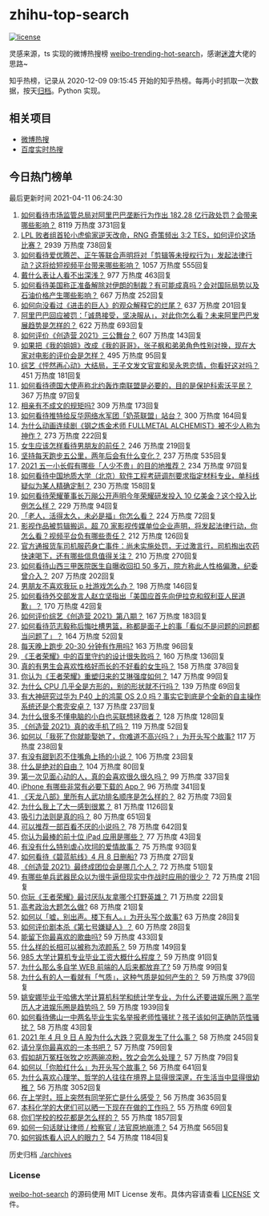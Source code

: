 # zhihu-top-search

[![license](https://img.shields.io/github/license/Arrackisarookie/zhihu-top-search)](https://github.com/Arrackisarookie/zhihu-top-search/blob/master/LICENSE)

灵感来源，ts 实现的微博热搜榜 [weibo-trending-hot-search](https://github.com/justjavac/weibo-trending-hot-search)，感谢[迷渡](https://github.com/justjavac)大佬的思路~

知乎热榜，记录从 2020-12-09 09:15:45 开始的知乎热榜。每两小时抓取一次数据，按天[归档](./archives)。Python 实现。

## 相关项目
+ [微博热搜](https://github.com/Arrackisarookie/weibo-hot-search)
+ [百度实时热搜](https://github.com/Arrackisarookie/baidu-hot-search)

## 今日热门榜单

<!-- Rank Begin -->

最后更新时间 2021-04-11 06:24:30

1. [如何看待市场监管总局对阿里巴巴垄断行为作出 182.28 亿行政处罚？会带来哪些影响？](https://www.zhihu.com/question/453827917) 8119 万热度 3731回复
1. [LPL 败者组首轮小虎偷家逆天改命，RNG 奇策频出 3:2 TES，如何评价这场比赛？](https://www.zhihu.com/question/453900738) 2939 万热度 738回复
1. [如何看待爱优腾芒、正午等联合声明将对「剪辑等未授权行为」发起法律行动？这将给短视频平台带来哪些影响？](https://www.zhihu.com/question/453757944) 1057 万热度 555回复
1. [戴什么表让人看不出深浅？](https://www.zhihu.com/question/447868724) 977 万热度 463回复
1. [如何看待美国称正准备解除对伊朗的制裁？有可能成真吗？会对国际局势以及石油价格产生哪些影响？](https://www.zhihu.com/question/453497299) 667 万热度 252回复
1. [如何向没看过《进击的巨人》的观众解释它的烂尾？](https://www.zhihu.com/question/453551117) 637 万热度 201回复
1. [阿里巴巴回应被罚：「诚恳接受，坚决服从」，对此你怎么看？未来阿里巴巴发展趋势是怎样的？](https://www.zhihu.com/question/453835793) 622 万热度 693回复
1. [如何评价《创造营 2021》三公舞台？](https://www.zhihu.com/question/453903675) 607 万热度 143回复
1. [如果把《我的姐姐》改成《我的哥哥》，张子枫和弟弟角色性别对换，现在大家对电影的评价会是怎样？](https://www.zhihu.com/question/453359189) 495 万热度 95回复
1. [综艺《怦然再心动》大结局，王子文发文官宣和吴永恩恋情，你看好这对吗？](https://www.zhihu.com/question/453967685) 451 万热度 181回复
1. [如何看待德国大使声称北约轰炸南联盟是必要的，目的是保护科索沃平民？](https://www.zhihu.com/question/453841033) 367 万热度 97回复
1. [相亲有不成文的规矩吗?](https://www.zhihu.com/question/453068049) 309 万热度 173回复
1. [如何看待推特给反华网络水军团「奶茶联盟」站台？](https://www.zhihu.com/question/453749791) 300 万热度 164回复
1. [为什么动画连续剧《钢之炼金术师 FULLMETAL ALCHEMIST》被不少人称为神作？](https://www.zhihu.com/question/31767012) 273 万热度 222回复
1. [女生应该怎样看待男朋友的前任？](https://www.zhihu.com/question/279201025) 246 万热度 219回复
1. [坚持每天跑步五公里，两年后会有什么变化？](https://www.zhihu.com/question/418315082) 237 万热度 535回复
1. [2021 五一小长假有哪些「人少不贵」的目的地推荐？](https://www.zhihu.com/question/453499061) 234 万热度 97回复
1. [如何看待中国地质大学（北京）软件工程考研调剂要求指定材料专业，单科线疑似为某人精确定制？](https://www.zhihu.com/question/453779902) 230 万热度 158回复
1. [如何看待荣耀董事长万飚公开声明今年荣耀研发投入 10 亿美金？这个投入比例怎么样？](https://www.zhihu.com/question/453693238) 229 万热度 94回复
1. [「老人，活得太久，未必是福」你怎么看？](https://www.zhihu.com/question/438410645) 224 万热度 72回复
1. [影视作品被剪辑搬运，超 70 家影视传媒单位企业声明，将发起法律行动，你怎么看？视频平台负有哪些责任？](https://www.zhihu.com/question/453748569) 212 万热度 126回复
1. [官方通报货车司机服药身亡事件：尚未实施处罚，无过激言行，司机掏出农药快速喝下，还有哪些信息值得关注？](https://www.zhihu.com/question/453856406) 210 万热度 270回复
1. [如何看待山西三甲医院医生自曝收回扣 50 多万，院方称此人性格偏激，纪委曾介入？](https://www.zhihu.com/question/453872396) 207 万热度 202回复
1. [男朋友不喜欢我玩 p 社游戏怎么办？](https://www.zhihu.com/question/453011886) 198 万热度 146回复
1. [如何看待外交部发言人赵立坚指出「美国应首先向伊拉克和叙利亚人民道歉」？](https://www.zhihu.com/question/453609616) 170 万热度 42回复
1. [如何评价综艺《创造营 2021》第八期？](https://www.zhihu.com/question/453916015) 167 万热度 183回复
1. [如何看待范志毅称后悔吐槽男篮，称都是面子上的事「看似不是问题的问题都当问题了」？](https://www.zhihu.com/question/453857919) 164 万热度 52回复
1. [每天晚上跑步 20-30 分钟有作用吗?](https://www.zhihu.com/question/435607815) 163 万热度 96回复
1. [《王者荣耀》中的百里守约的设计很失败吗？](https://www.zhihu.com/question/399129888) 160 万热度 136回复
1. [真的有男生会喜欢性格好而长的不好看的女生吗？](https://www.zhihu.com/question/299849822) 158 万热度 378回复
1. [你认为《王者荣耀》重塑归来的艾琳强度如何？](https://www.zhihu.com/question/453534922) 147 万热度 99回复
1. [为什么 CPU 几乎全是方形的，别的形状就不行吗？](https://www.zhihu.com/question/453507179) 139 万热度 69回复
1. [有大神研究过华为 P40 上的鸿蒙 OS 2.0 吗？事实它到底是个全新的自主操作系统还是个套壳安卓？](https://www.zhihu.com/question/448136663) 137 万热度 237回复
1. [为什么很多不懂电脑的小白也买联想拯救者？](https://www.zhihu.com/question/453083089) 128 万热度 128回复
1. [《创造营 2021》真的收手机了吗？](https://www.zhihu.com/question/452019859) 119 万热度 52回复
1. [如何以「我死了你就能娶她了，你难道不高兴吗？」为开头写个故事?](https://www.zhihu.com/question/437396343) 117 万热度 238回复
1. [有没有甜到忍不住嘴角上扬的小说？](https://www.zhihu.com/question/446148942) 106 万热度 23回复
1. [什么是绝对的自由？](https://www.zhihu.com/question/449008513) 104 万热度 80回复
1. [第一次见面心动的人，真的会喜欢很久很久吗？](https://www.zhihu.com/question/452774423) 99 万热度 337回复
1. [iPhone 有哪些非常有必要下载的 App？](https://www.zhihu.com/question/28306141) 96 万热度 341回复
1. [《天龙八部》里所有人武功排名顺序是怎么样的？](https://www.zhihu.com/question/30739331) 82 万热度 73回复
1. [为什么我上了大一感到很累？](https://www.zhihu.com/question/428900654) 81 万热度 1126回复
1. [吸引力法则是真的吗？](https://www.zhihu.com/question/19954318) 80 万热度 651回复
1. [可以推荐一部百看不厌的小说吗？](https://www.zhihu.com/question/446199412) 78 万热度 642回复
1. [你认为最棒的前十位 iPad 应用是哪些？](https://www.zhihu.com/question/34453138) 77 万热度 43回复
1. [有没有什么特别虐心坎坷的爱情故事？](https://www.zhihu.com/question/40741643) 75 万热度 93回复
1. [如何看待《碧蓝航线》4 月 8 日删船?](https://www.zhihu.com/question/453472028) 73 万热度 27回复
1. [《创造营 2021》最终成团位会是哪几个人？](https://www.zhihu.com/question/450133461) 72 万热度 51回复
1. [有哪些单兵武器民众以为很牛逼但现实中作战时应用的很少？](https://www.zhihu.com/question/453356037) 72 万热度 21回复
1. [你玩《王者荣耀》最讨厌队友拿哪个打野英雄？](https://www.zhihu.com/question/452460657) 71 万热度 22回复
1. [高考政治大题怎么做?](https://www.zhihu.com/question/61907146) 68 万热度 21回复
1. [如何以「嘘，别出声。楼下有人。」为开头写个故事?](https://www.zhihu.com/question/445787843) 63 万热度 28回复
1. [如何评价剧本杀《第七号嫌疑人》？](https://www.zhihu.com/question/432328395) 60 万热度 28回复
1. [能留下你最喜欢的歌曲吗?](https://www.zhihu.com/question/448881804) 59 万热度 433回复
1. [什么样的长相可以被称为浓颜系？](https://www.zhihu.com/question/371008069) 59 万热度 149回复
1. [985 大学计算机专业毕业工资大概什么程度？](https://www.zhihu.com/question/376651222) 59 万热度 91回复
1. [为什么那么多自学 WEB 前端的人后来都放弃了?](https://www.zhihu.com/question/391474781) 59 万热度 99回复
1. [为什么有的人一看就有「气质」，这种气质是如何产生的？](https://www.zhihu.com/question/439868962) 59 万热度 379回复
1. [姚安娜毕业于哈佛大学计算机科学和统计学专业，为什么还要进娱乐圈？高学历人才进娱乐圈是趋势吗？](https://www.zhihu.com/question/439314149) 59 万热度 1939回复
1. [如何看待佛山一中两名毕业生实名举报老师性骚扰？孩子该如何正确防范性骚扰？](https://www.zhihu.com/question/453670155) 58 万热度 43回复
1. [2021 年 4 月 9 日 A 股为什么大跌？究竟发生了什么事？](https://www.zhihu.com/question/453706551) 58 万热度 245回复
1. [请分享你最喜欢的一本书吧？](https://www.zhihu.com/question/448602155) 57 万热度 759回复
1. [假如胡万冤枉张牧之吃两碗凉粉，牧之会怎么处理？](https://www.zhihu.com/question/422300296) 57 万热度 79回复
1. [如何以「你脸红什么」为开头写个故事？](https://www.zhihu.com/question/422195582) 56 万热度 641回复
1. [为什么喜欢心理学、哲学的人往往在境界上显得很深邃，在生活当中显得很幼稚？](https://www.zhihu.com/question/30196004) 56 万热度 3052回复
1. [在上学时，班上突然有同学死亡是什么感受？](https://www.zhihu.com/question/299156682) 56 万热度 3635回复
1. [本科化学的大佬们可以晒一下现在在做的工作吗？](https://www.zhihu.com/question/449066102) 55 万热度 69回复
1. [你们学校的校花都是怎么样的？](https://www.zhihu.com/question/368918871) 55 万热度 1857回复
1. [如何一句话就让律师 / 检察官 / 法官原地崩溃？](https://www.zhihu.com/question/384911225) 54 万热度 565回复
1. [如何锻炼看人识人的眼力？](https://www.zhihu.com/question/19772682) 54 万热度 1184回复
<!-- Rank End -->

历史归档 [./archives](./archives)

### License

[weibo-hot-search](https://github.com/Arrackisarookie/zhihu-top-search) 的源码使用 MIT License 发布。具体内容请查看 [LICENSE](./LICENSE) 文件。
